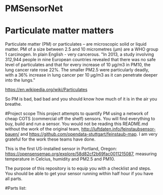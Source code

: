 # PMSensorNet

# Particulate matter matters
Particulate matter (PM) or particulates – are microscopic solid or liquid matter. PM of a size between 2.5 and 10 micrometres (μm) are a WHO group 1 carcinogen. In plain English - very cancerous. "In 2013, a study involving 312,944 people in nine European countries revealed that there was no safe level of particulates and that for every increase of 10 μg/m3 in PM10, the lung cancer rate rose 22%. The smaller PM2.5 were particularly deadly, with a 36% increase in lung cancer per 10 μg/m3 as it can penetrate deeper into the lungs."

https://en.wikipedia.org/wiki/Particulates

So PM is bad, bad bad and you should know how much of it is in the air you breathe.

#Project scope
This project attempts to quantify PM using a network of cheap COTS (commercial off the shelf) sensors. You will find everything to buy, build and run a sensor. You would not be reading this README.md without the work of the original team, http://luftdaten.info/feinstaubsensor-bauen/ and https://github.com/opendata-stuttgart/feinstaub-map. I am very grateful for the work these teams have done. 

This is the first US-installed sensor in Portland, Oregon: https://opensensemap.org/explore/58d82cf2b69fac0011215087, measuring temperature in Celcius, humidity and PM2.5 and PM10.


The purpose of this repository is to equip you with a checklist and steps. You should be able to get your sensor running within half hour if you have all parts.

#Parts list:


